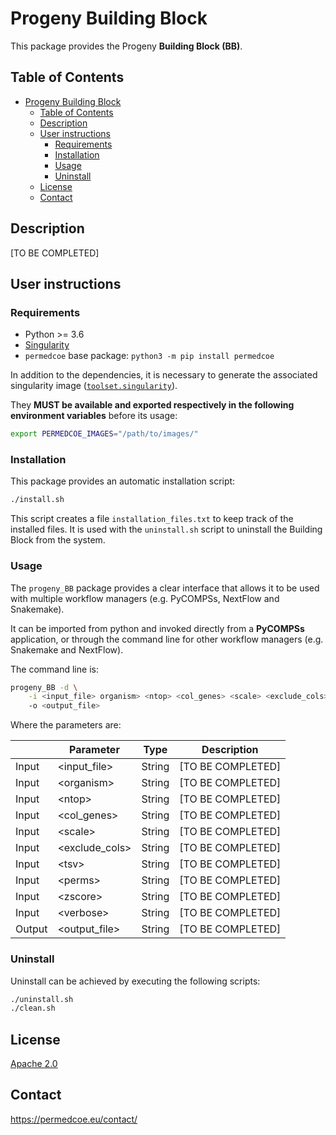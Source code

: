 # Progeny Building Block

This package provides the Progeny **Building Block (BB)**.

## Table of Contents

- [Progeny Building Block](#progeny-building-block)
  - [Table of Contents](#table-of-contents)
  - [Description](#description)
  - [User instructions](#user-instructions)
    - [Requirements](#requirements)
    - [Installation](#installation)
    - [Usage](#usage)
    - [Uninstall](#uninstall)
  - [License](#license)
  - [Contact](#contact)

## Description

[TO BE COMPLETED]

## User instructions

### Requirements

- Python >= 3.6
- [Singularity](https://singularity.lbl.gov/docs-installation)
- `permedcoe` base package: `python3 -m pip install permedcoe`

In addition to the dependencies, it is necessary to generate the associated
singularity image ([`toolset.singularity`](../Resources/images/toolset.singularity)).

They **MUST be available and exported respectively in the following environment variables**
before its usage:

```bash
export PERMEDCOE_IMAGES="/path/to/images/"
```

### Installation

This package provides an automatic installation script:

```bash
./install.sh
```

This script creates a file `installation_files.txt` to keep track of the
installed files.
It is used with the `uninstall.sh` script to uninstall the Building Block
from the system.

### Usage

The `progeny_BB` package provides a clear interface that allows
it to be used with multiple workflow managers (e.g. PyCOMPSs, NextFlow and
Snakemake).

It can be imported from python and invoked directly from a **PyCOMPSs**
application, or through the command line for other workflow managers
(e.g. Snakemake and NextFlow).

The command line is:

```bash
progeny_BB -d \
    -i <input_file> organism> <ntop> <col_genes> <scale> <exclude_cols> <tsv> <perms> <zscore> <verbose>
    -o <output_file>
```

Where the parameters are:

|        | Parameter          | Type      | Description                                             |
|--------|--------------------|-----------|---------------------------------------------------------|
| Input  | \<input_file>      | String    | [TO BE COMPLETED]                                       |
| Input  | \<organism>        | String    | [TO BE COMPLETED]                                       |
| Input  | \<ntop>            | String    | [TO BE COMPLETED]                                       |
| Input  | \<col_genes>       | String    | [TO BE COMPLETED]                                       |
| Input  | \<scale>           | String    | [TO BE COMPLETED]                                       |
| Input  | \<exclude_cols>    | String    | [TO BE COMPLETED]                                       |
| Input  | \<tsv>             | String    | [TO BE COMPLETED]                                       |
| Input  | \<perms>           | String    | [TO BE COMPLETED]                                       |
| Input  | \<zscore>          | String    | [TO BE COMPLETED]                                       |
| Input  | \<verbose>         | String    | [TO BE COMPLETED]                                       |
| Output | \<output_file>     | String    | [TO BE COMPLETED]                                       |

### Uninstall

Uninstall can be achieved by executing the following scripts:

```bash
./uninstall.sh
./clean.sh
```

## License

[Apache 2.0](https://www.apache.org/licenses/LICENSE-2.0)

## Contact

<https://permedcoe.eu/contact/>
